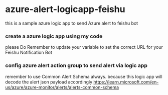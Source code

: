 # azure-alert-logicapp-feishu
this is a sample azure logic app to send Azure alert to feishu bot

### create a azure logic app using my code
please Do Remember to update your variable to set the correct URL for your Feishu Notification Bot
### config azure alert action group to send alert via logic app
remember to use Common Alert Schema always.  because this logic app will decode the alert json payload accordingly 
https://learn.microsoft.com/en-us/azure/azure-monitor/alerts/alerts-common-schema



